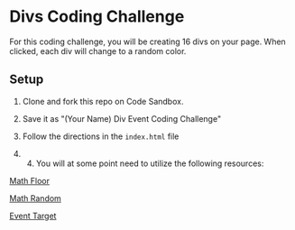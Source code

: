 # Divs Coding Challenge

For this coding challenge, you will be creating 16 divs on your page. When clicked, each div will change to a random color.

## Setup

1. Clone and fork this repo on Code Sandbox.

2. Save it as "(Your Name) Div Event Coding Challenge"

3. Follow the directions in the `index.html` file

4. 4. You will at some point need to utilize the following resources:

[Math Floor](https://developer.mozilla.org/en-US/docs/Web/JavaScript/Reference/Global_Objects/Math/floor)

[Math Random](https://developer.mozilla.org/en-US/docs/Web/JavaScript/Reference/Global_Objects/Math/random)

[Event Target](https://developer.mozilla.org/en-US/docs/Web/API/EventTarget)
